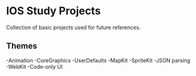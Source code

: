 # IOS Study Projects
Collection of basic projects used for future references.

## Themes
-Animation
-CoreGraphics
-UserDefaults
-MapKit
-SpriteKit
-JSON parsing
-WebKit
-Code-only UI
